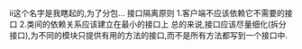 ii这个名字是我瞎起的,为了分包...
接口隔离原则
1.客户端不应该依赖它不需要的接口
2.类间的依赖关系应该建立在最小的接口上
总的来说,接口应该尽量细化(拆分接口),为不同的模块只提供有用的方法的接口,而不是所有方法都写到一个接口中.